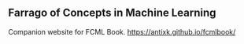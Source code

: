## Farrago of Concepts in Machine Learning

Companion website for FCML Book. <https://antixk.github.io/fcmlbook/>

